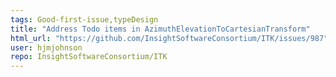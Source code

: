 ```yaml
---
tags: Good-first-issue,typeDesign
title: "Address Todo items in AzimuthElevationToCartesianTransform"
html_url: "https://github.com/InsightSoftwareConsortium/ITK/issues/987"
user: hjmjohnson
repo: InsightSoftwareConsortium/ITK
---
```



